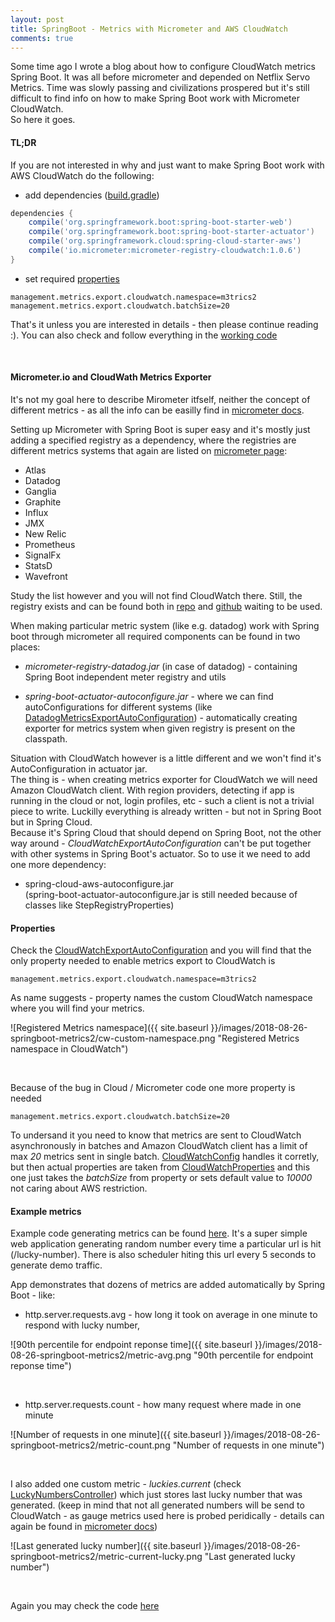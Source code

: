 ```yaml
---
layout: post
title: SpringBoot - Metrics with Micrometer and AWS CloudWatch
comments: true
---
```

Some time ago I wrote a blog about how to configure CloudWatch metrics Spring Boot. It was all before micrometer and depended on Netflix Servo Metrics.
Time was slowly passing and civilizations prospered but it's still difficult to find info on how to make Spring Boot work with Micrometer CloudWatch.  
So here it goes.


#### TL;DR

If you are not interested in why and just want to make Spring Boot work with AWS CloudWatch do the following:

* add dependencies ([build.gradle](https://github.com/dkublik/micrometer-aws-example/blob/master/build.gradle))

```groovy
dependencies {
    compile('org.springframework.boot:spring-boot-starter-web')
    compile('org.springframework.boot:spring-boot-starter-actuator')
    compile('org.springframework.cloud:spring-cloud-starter-aws')
    compile('io.micrometer:micrometer-registry-cloudwatch:1.0.6')
}
```

* set required [properties](https://github.com/dkublik/micrometer-aws-example/blob/master/src/main/resources/application.properties)

```
management.metrics.export.cloudwatch.namespace=m3trics2
management.metrics.export.cloudwatch.batchSize=20
```

That's it unless you are interested in details - then please continue reading :).
You can also check and follow everything in the [working code](https://github.com/dkublik/micrometer-aws-example)

&nbsp;


#### Micrometer.io and CloudWath Metrics Exporter


It's not my goal here to describe Mirometer itfself, neither the concept of different metrics - as all the info can be easilly find in [micrometer docs](https://micrometer.io/docs).

Setting up Micrometer with Spring Boot is super easy and it's mostly just adding a specified registry as a dependency, where the registries are different metrics systems that again are listed on [micrometer page](https://micrometer.io/docs):

* Atlas
* Datadog
* Ganglia
* Graphite
* Influx
* JMX
* New Relic
* Prometheus
* SignalFx
* StatsD
* Wavefront

Study the list however and you will not find CloudWatch there. Still, the registry exists and can be found both in [repo](https://repo.spring.io/libs-release/io/micrometer/) and 
[github](https://github.com/micrometer-metrics/micrometer/tree/master/implementations) waiting to be used.

When making particular metric system (like e.g. datadog) work with Spring boot through micrometer all required components can be found in two places:

* _micrometer-registry-datadog.jar_ (in case of datadog) - containing Spring Boot independent meter registry and utils

* _spring-boot-actuator-autoconfigure.jar_ - where we can find autoConfigurations for different systems (like [DatadogMetricsExportAutoConfiguration](https://github.com/spring-projects/spring-boot/blob/master/spring-boot-project/spring-boot-actuator-autoconfigure/src/main/java/org/springframework/boot/actuate/autoconfigure/metrics/export/datadog/DatadogMetricsExportAutoConfiguration.java)) - automatically creating exporter for metrics system when given registry is present on the classpath.


Situation with CloudWatch however is a little different and we won't find it's AutoConfiguration in actuator jar.  
The thing is - when creating metrics exporter for CloudWatch we will need Amazon CloudWatch client. With region providers, detecting if app is running in the cloud or not, login profiles, etc - such a client is not a trivial piece to write. Luckilly everything is already written - but not in Spring Boot but in Spring Cloud.  
Because it's Spring Cloud that should depend on Spring Boot, not the other way around - _CloudWatchExportAutoConfiguration_ can't be put together with other systems in Spring Boot's actuator. So to use it we need to add one more dependency:

* spring-cloud-aws-autoconfigure.jar  
(spring-boot-actuator-autoconfigure.jar is still needed because of classes like StepRegistryProperties)


#### Properties

Check the [CloudWatchExportAutoConfiguration](https://github.com/spring-cloud/spring-cloud-aws/blob/master/spring-cloud-aws-autoconfigure/src/main/java/org/springframework/cloud/aws/autoconfigure/metrics/CloudWatchExportAutoConfiguration.java) and you will find that the only property needed to enable metrics export to CloudWatch is

```
management.metrics.export.cloudwatch.namespace=m3trics2
```

As name suggests - property names the custom CloudWatch namespace where you will find your metrics.

![Registered Metrics namespace]({{ site.baseurl }}/images/2018-08-26-springboot-metrics2/cw-custom-namespace.png "Registered Metrics namespace in CloudWatch")

&nbsp;


Because of the bug in Cloud / Micrometer code one more property is needed

```
management.metrics.export.cloudwatch.batchSize=20
```

To undersand it you need to know that metrics are sent to CloudWatch asynchronously in batches and Amazon CloudWatch client has a limit of max _20_ metrics sent in single batch.
[CloudWatchConfig](https://github.com/micrometer-metrics/micrometer/blob/master/implementations/micrometer-registry-cloudwatch/src/main/java/io/micrometer/cloudwatch/CloudWatchConfig.java) handles it corretly,
but then actual properties are taken from [CloudWatchProperties](https://github.com/spring-cloud/spring-cloud-aws/blob/master/spring-cloud-aws-autoconfigure/src/main/java/org/springframework/cloud/aws/autoconfigure/metrics/CloudWatchProperties.java) and this one just takes the _batchSize_ from property or sets default value to _10000_ not caring about AWS restriction.


#### Example metrics

Example code generating metrics can be found [here](https://github.com/dkublik/micrometer-aws-example).
It's a super simple web application generating random number every time a particular url is hit (/lucky-number). There is also scheduler hiting this url every 5 seconds to generate demo traffic.

App demonstrates that dozens of metrics are added automatically by Spring Boot - like:
* http.server.requests.avg - how long it took on average in one minute to respond with lucky number,

![90th percentile for endpoint reponse time]({{ site.baseurl }}/images/2018-08-26-springboot-metrics2/metric-avg.png "90th percentile for endpoint reponse time")

&nbsp;

* http.server.requests.count - how many request where made in one minute

![Number of requests in one minute]({{ site.baseurl }}/images/2018-08-26-springboot-metrics2/metric-count.png "Number of requests in one minute")

&nbsp;

I also added one custom metric - _luckies.current_ (check [LuckyNumbersController](https://github.com/dkublik/micrometer-aws-example/blob/master/src/main/java/pl/dk/m3trics2/LuckyNumbersController.java)) which just stores last lucky number that was generated.
(keep in mind that not all generated numbers will be send to CloudWatch - as gauge metrics used here is probed peridically - details can again be found in [micrometer docs](https://micrometer.io/docs))

![Last generated lucky number]({{ site.baseurl }}/images/2018-08-26-springboot-metrics2/metric-current-lucky.png "Last generated lucky number")

&nbsp;

Again you may check the code [here](https://github.com/dkublik/m3trics)

&nbsp;

